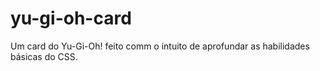 # yu-gi-oh-card
Um card do Yu-Gi-Oh! feito comm o intuito de aprofundar as habilidades básicas do CSS.
